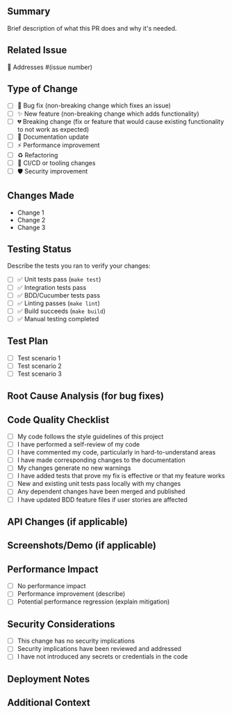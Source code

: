 <!--
🤖 FOR AUTOMATED PRs: Delete this entire template and use a custom description with:
- What was detected/failing
- What fixes were applied
- Validation results (tests, lint, build status)
- Clear automation indicators

👤 FOR MANUAL PRs: Fill out the sections below
-->

## Summary
Brief description of what this PR does and why it's needed.

## Related Issue
🎯 Addresses #(issue number)
<!-- Use "Closes #X" if this fully resolves the issue -->
<!-- Use "Addresses #X" if this partially addresses or is related to the issue -->

## Type of Change
- [ ] 🐛 Bug fix (non-breaking change which fixes an issue)
- [ ] ✨ New feature (non-breaking change which adds functionality)
- [ ] 💔 Breaking change (fix or feature that would cause existing functionality to not work as expected)
- [ ] 📝 Documentation update
- [ ] ⚡ Performance improvement
- [ ] ♻️ Refactoring
- [ ] 🔧 CI/CD or tooling changes
- [ ] 🛡️ Security improvement

## Changes Made
- Change 1
- Change 2
- Change 3

## Testing Status
Describe the tests you ran to verify your changes:
- [ ] ✅ Unit tests pass (`make test`)
- [ ] ✅ Integration tests pass
- [ ] ✅ BDD/Cucumber tests pass
- [ ] ✅ Linting passes (`make lint`)
- [ ] ✅ Build succeeds (`make build`)
- [ ] ✅ Manual testing completed

## Test Plan
<!-- Describe specific test scenarios or steps to validate this change -->
- [ ] Test scenario 1
- [ ] Test scenario 2
- [ ] Test scenario 3

## Root Cause Analysis (for bug fixes)
<!-- If this is a bug fix, describe the root cause and how this change addresses it -->

## Code Quality Checklist
- [ ] My code follows the style guidelines of this project
- [ ] I have performed a self-review of my code
- [ ] I have commented my code, particularly in hard-to-understand areas
- [ ] I have made corresponding changes to the documentation
- [ ] My changes generate no new warnings
- [ ] I have added tests that prove my fix is effective or that my feature works
- [ ] New and existing unit tests pass locally with my changes
- [ ] Any dependent changes have been merged and published
- [ ] I have updated BDD feature files if user stories are affected

## API Changes (if applicable)
<!-- Document any changes to REST endpoints, request/response formats, or breaking API changes -->

## Screenshots/Demo (if applicable)
<!-- Add screenshots, GIFs, or demo links to help reviewers understand visual/functional changes -->

## Performance Impact
<!-- Describe any performance implications of this change -->
- [ ] No performance impact
- [ ] Performance improvement (describe)
- [ ] Potential performance regression (explain mitigation)

## Security Considerations
- [ ] This change has no security implications
- [ ] Security implications have been reviewed and addressed
- [ ] I have not introduced any secrets or credentials in the code

## Deployment Notes
<!-- Any special deployment considerations, environment variables, database migrations, etc. -->

## Additional Context
<!-- Any additional information that would be helpful for reviewers -->